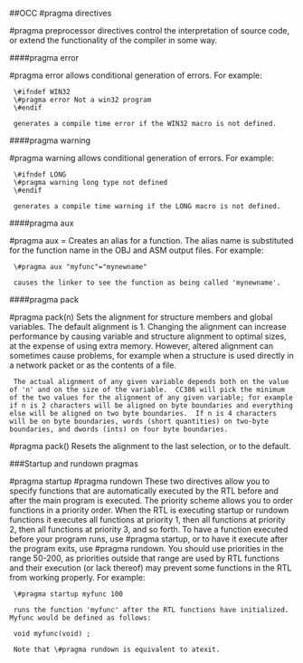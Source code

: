##OCC \#pragma directives

 \#pragma preprocessor directives control the interpretation of source code, or extend the functionality of the compiler in some way.


###\#pragma error

  
 \#pragma error  <text>    allows conditional generation of errors.  For example:
 
     \#ifndef WIN32
     \#pragma error Not a win32 program
     \#endif
 
     generates a compile time error if the WIN32 macro is not defined.


###\#pragma warning

 
 \#pragma warning <text>    allows conditional generation of errors.  For example:
 
     \#ifndef LONG
     \#pragma warning long type not defined
     \#endif
 
     generates a compile time warning if the LONG macro is not defined.


###\#pragma aux

  
 \#pragma aux <funcname> = <alias>
     Creates an alias for a function.  The alias name is substituted for the function name in the OBJ and ASM output files.  For example:
 
     \#pragma aux "myfunc"="mynewname"
 
     causes the linker to see the function as being called 'mynewname'.


###\#pragma pack

  
 \#pragma pack(n)    Sets the alignment for structure members and global variables.  The default alignment is 1. Changing the alignment can increase performance by causing variable and structure alignment to optimal sizes, at the expense of using extra memory.  However, altered alignment can sometimes cause problems, for example when a structure is used directly in a network packet or as the contents of a file.
 
     The actual alignment of any given variable depends both on the value of 'n' and on the size of the variable.  CC386 will pick the minimum of the two values for the alignment of any given variable; for example if n is 2 characters will be aligned on byte boundaries and everything else will be aligned on two byte boundaries.  If n is 4 characters will be on byte boundaries, words (short quantities) on two-byte boundaries, and dwords (ints) on four byte boundaries.
 
 \#pragma pack()    Resets the alignment to the last selection, or to the default.


###Startup and rundown pragmas

  
 \#pragma startup <function> <priority>
 \#pragma rundown <function> <priority>
     These two directives allow you to specify functions that are automatically executed by the RTL before and after the main program is executed.  The priority scheme allows you to order functions in a priority order.  When the RTL is executing startup or rundown functions it executes all functions at priority 1, then all functions at priority 2, then all functions at priority 3, and so forth.  To have a function executed before your program runs, use \#pragma startup, or to have it execute after the program exits, use \#pragma rundown.  You should use priorities in the range 50-200, as priorities outside that range are used by RTL functions and their execution (or lack thereof) may prevent some functions in the RTL from working properly.  For example:
 
     \#pragma startup myfunc 100
 
     runs the function 'myfunc' after the RTL functions have initialized.  Myfunc would be defined as follows:
 
     void myfunc(void) ;
 
     Note that \#pragma rundown is equivalent to atexit.  
 
 
 
   